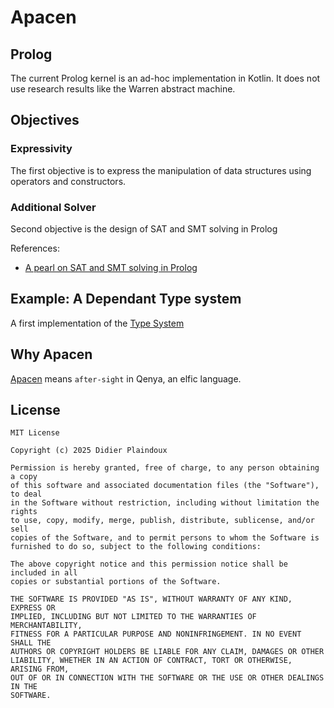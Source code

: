 # Apacen

## Prolog 

The current Prolog kernel is an ad-hoc implementation in Kotlin. 
It does not use research results like the Warren abstract machine.

## Objectives

### Expressivity

The first objective is to express the manipulation of
data structures using operators and constructors.

### Additional Solver

Second objective is the design of SAT and SMT solving in Prolog

References: 
- [A pearl on SAT and SMT solving in Prolog](https://www.sciencedirect.com/science/article/pii/S030439751200165X)

## Example: A Dependant Type system

A first implementation of the [Type System](https://github.com/d-plaindoux/apacen/tree/main/src/main/resources)

## Why Apacen

[Apacen](https://www.elfdict.com/w/apacen) means `after-sight` in Qenya, an elfic language.

## License

```text
MIT License

Copyright (c) 2025 Didier Plaindoux

Permission is hereby granted, free of charge, to any person obtaining a copy
of this software and associated documentation files (the "Software"), to deal
in the Software without restriction, including without limitation the rights
to use, copy, modify, merge, publish, distribute, sublicense, and/or sell
copies of the Software, and to permit persons to whom the Software is
furnished to do so, subject to the following conditions:

The above copyright notice and this permission notice shall be included in all
copies or substantial portions of the Software.

THE SOFTWARE IS PROVIDED "AS IS", WITHOUT WARRANTY OF ANY KIND, EXPRESS OR
IMPLIED, INCLUDING BUT NOT LIMITED TO THE WARRANTIES OF MERCHANTABILITY,
FITNESS FOR A PARTICULAR PURPOSE AND NONINFRINGEMENT. IN NO EVENT SHALL THE
AUTHORS OR COPYRIGHT HOLDERS BE LIABLE FOR ANY CLAIM, DAMAGES OR OTHER
LIABILITY, WHETHER IN AN ACTION OF CONTRACT, TORT OR OTHERWISE, ARISING FROM,
OUT OF OR IN CONNECTION WITH THE SOFTWARE OR THE USE OR OTHER DEALINGS IN THE
SOFTWARE.
```
